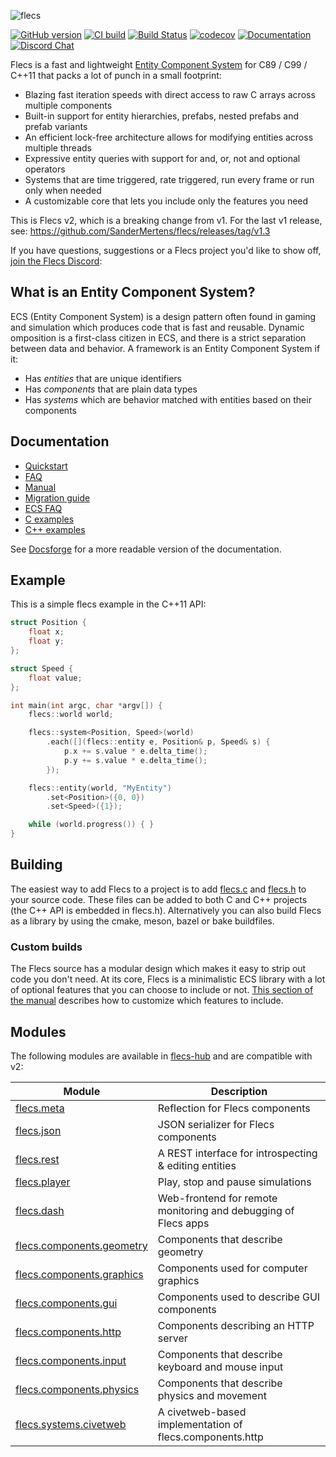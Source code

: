 ![flecs](https://user-images.githubusercontent.com/9919222/84740976-2ecc8580-af63-11ea-963e-c5da3be54101.png)

[![GitHub version](https://badge.fury.io/gh/sandermertens%2Fflecs.svg)](https://badge.fury.io/gh/sandermertens%2Fflecs)
[![CI build](https://github.com/SanderMertens/flecs/workflows/CI/badge.svg)](https://github.com/SanderMertens/flecs/actions)
[![Build Status](https://travis-ci.org/SanderMertens/flecs.svg?branch=master)](https://travis-ci.org/SanderMertens/flecs)
[![codecov](https://codecov.io/gh/SanderMertens/flecs/branch/master/graph/badge.svg)](https://codecov.io/gh/SanderMertens/flecs)
[![Documentation](https://img.shields.io/badge/docs-docsforge-blue)](http://flecs.docsforge.com/)
[![Discord Chat](https://img.shields.io/discord/633826290415435777.svg)](https://discord.gg/MRSAZqb) 

Flecs is a fast and lightweight [Entity Component System](#what-is-an-entity-component-system) for C89 / C99 / C++11 that packs a lot of punch in a small footprint:

- Blazing fast iteration speeds with direct access to raw C arrays across multiple components
- Built-in support for entity hierarchies, prefabs, nested prefabs and prefab variants
- An efficient lock-free architecture allows for modifying entities across multiple threads
- Expressive entity queries with support for and, or, not and optional operators
- Systems that are time triggered, rate triggered, run every frame or run only when needed
- A customizable core that lets you include only the features you need

This is Flecs v2, which is a breaking change from v1. For the last v1 release, see:
https://github.com/SanderMertens/flecs/releases/tag/v1.3

If you have questions, suggestions or a Flecs project you'd like to show off, [join the Flecs Discord](https://discord.gg/MRSAZqb):

## What is an Entity Component System?
ECS (Entity Component System) is a design pattern often found in gaming and simulation which produces code that is fast and reusable. Dynamic omposition is a first-class citizen in ECS, and there is a strict separation between data and behavior. A framework is an Entity Component System if it:

- Has _entities_ that are unique identifiers
- Has _components_ that are plain data types
- Has _systems_ which are behavior matched with entities based on their components

## Documentation
- [Quickstart](docs/Quickstart.md)
- [FAQ](docs/FAQ.md)
- [Manual](docs/Manual.md)
- [Migration guide](docs/MigrationGuide.md)
- [ECS FAQ](https://github.com/SanderMertens/ecs-faq)
- [C examples](examples/c)
- [C++ examples](examples/cpp)

See [Docsforge](http://flecs.docsforge.com/) for a more readable version of the documentation.

## Example
This is a simple flecs example in the C++11 API:

```c++
struct Position {
    float x;
    float y;
};

struct Speed {
    float value;
};

int main(int argc, char *argv[]) {
    flecs::world world;

    flecs::system<Position, Speed>(world)
        .each([](flecs::entity e, Position& p, Speed& s) {
            p.x += s.value * e.delta_time();
            p.y += s.value * e.delta_time();
        });

    flecs::entity(world, "MyEntity")
        .set<Position>({0, 0})
        .set<Speed>({1});

    while (world.progress()) { }
}
```

## Building
The easiest way to add Flecs to a project is to add [flecs.c](https://raw.githubusercontent.com/SanderMertens/flecs/master/flecs.c) and [flecs.h](https://raw.githubusercontent.com/SanderMertens/flecs/master/flecs.h) to your source code. These files can be added to both C and C++ projects (the C++ API is embedded in flecs.h). Alternatively you can also build Flecs as a library by using the cmake, meson, bazel or bake buildfiles.

### Custom builds
The Flecs source has a modular design which makes it easy to strip out code you don't need. At its core, Flecs is a minimalistic ECS library with a lot of optional features that you can choose to include or not. [This section of the manual](https://github.com/SanderMertens/flecs/blob/master/docs/Manual.md#custom-builds) describes how to customize which features to include. 

## Modules
The following modules are available in [flecs-hub](https://github.com/flecs-hub) and are compatible with v2:

Module      | Description      
------------|------------------
[flecs.meta](https://github.com/flecs-hub/flecs-meta) | Reflection for Flecs components
[flecs.json](https://github.com/flecs-hub/flecs-json) | JSON serializer for Flecs components
[flecs.rest](https://github.com/flecs-hub/flecs-rest) | A REST interface for introspecting & editing entities
[flecs.player](https://github.com/flecs-hub/flecs-player) | Play, stop and pause simulations
[flecs.dash](https://github.com/flecs-hub/flecs-dash) | Web-frontend for remote monitoring and debugging of Flecs apps
[flecs.components.geometry](https://github.com/flecs-hub/flecs-components-geometry) | Components that describe geometry
[flecs.components.graphics](https://github.com/flecs-hub/flecs-components-graphics) | Components used for computer graphics
[flecs.components.gui](https://github.com/flecs-hub/flecs-components-gui) | Components used to describe GUI components
[flecs.components.http](https://github.com/flecs-hub/flecs-components-http) | Components describing an HTTP server
[flecs.components.input](https://github.com/flecs-hub/flecs-components-input) | Components that describe keyboard and mouse input
[flecs.components.physics](https://github.com/flecs-hub/flecs-components-physics) | Components that describe physics and movement
[flecs.systems.civetweb](https://github.com/flecs-hub/flecs-systems-civetweb) | A civetweb-based implementation of flecs.components.http

